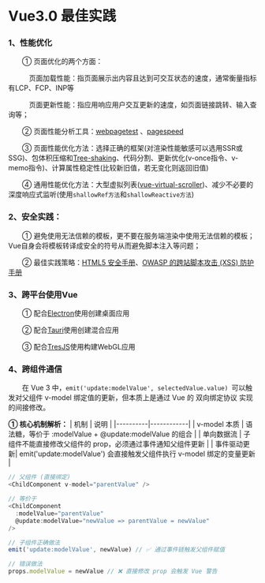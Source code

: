# Vue3.0 最佳实践

### 1、性能优化
&emsp;&emsp;① 页面优化的两个方面：

&emsp;&emsp;&emsp;页面加载性能：指页面展示出内容且达到可交互状态的速度，通常衡量指标有LCP、FCP、INP等

&emsp;&emsp;&emsp;页面更新性能：指应用响应用户交互更新的速度，如页面链接跳转、输入查询等；

&emsp;&emsp;② 页面性能分析工具：[webpagetest](https://www.webpagetest.org/) 、[pagespeed](https://pagespeed.web.dev/)

&emsp;&emsp;③ 页面性能优化方法：选择正确的框架(对渲染性能敏感可以选用SSR或SSG)、包体积压缩和[Tree-shaking](https://developer.mozilla.org/en-US/docs/Glossary/Tree_shaking)、代码分割、更新优化(v-once指令、v-memo指令)、计算属性稳定性(比较新旧值，若无变化则返回旧值)

&emsp;&emsp;④ 通用性能优化方法：大型虚拟列表([vue-virtual-scroller](https://github.com/Akryum/vue-virtual-scroller))、减少不必要的深度响应式监听(使用`shallowRef方法`和`shallowReactive方法`)

### 2、安全实践：
&emsp;&emsp;① 避免使用无法信赖的模板，更不要在服务端渲染中使用无法信赖的模板；Vue自身会将模板转译成安全的符号从而避免脚本注入等问题；

&emsp;&emsp;② 最佳实践策略：[HTML5 安全手册](https://html5sec.org/)、[OWASP 的跨站脚本攻击 (XSS) 防护手册](https://cheatsheetseries.owasp.org/cheatsheets/Cross_Site_Scripting_Prevention_Cheat_Sheet.html)

### 3、跨平台使用Vue
&emsp;&emsp;① 配合[Electron]()使用创建桌面应用

&emsp;&emsp;② 配合[Tauri]()使用创建混合应用

&emsp;&emsp;③ 配合[TresJS]()使用构建WebGL应用

### 4、跨组件通信
&emsp;&emsp;在 Vue 3 中，`emit('update:modelValue', selectedValue.value) `可以触发对父组件 v-model 绑定值的更新，但本质上是通过 Vue 的 双向绑定协议 实现的间接修改。

**① 核心机制解析：** 
| 机制   | 说明 |
|----------|------------|
| v-model 本质   | 语法糖，等价于 :modelValue + @update:modelValue 的组合    |
| 单向数据流  | 子组件不能直接修改父组件的 prop，必须通过事件通知父组件更新            |
| 事件驱动更新| emit('update:modelValue') 会直接触发父组件执行 v-model 绑定的变量更新         |

```js
// 父组件 (直接绑定)
<ChildComponent v-model="parentValue" />

// 等价于
<ChildComponent 
  :modelValue="parentValue"
  @update:modelValue="newValue => parentValue = newValue"
/>

// 子组件正确做法
emit('update:modelValue', newValue) // ✅ 通过事件链触发父组件赋值

// 错误做法
props.modelValue = newValue // ❌ 直接修改 prop 会触发 Vue 警告

```

